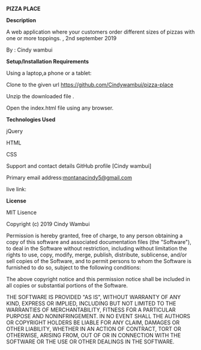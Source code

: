 **PIZZA PLACE**

**Description**

 A web application where your customers order different sizes of pizzas with one or more toppings. , 2nd september 2019

By : Cindy wambui



**Setup/Installation Requirements**

Using a laptop,a phone or a tablet:

Clone to the given url https://github.com/Cindywambui/pizza-place

Unzip the downloaded file .

Open the index.html file using any browser.

**Technologies Used**

jQuery

HTML

CSS

Support and contact details
GitHub profile [Cindy wambui]

Primary email address:montanacindy5@gmail.com

live link: 

**License**

MIT Lisence

Copyright (c) 2019 Cindy Wambui

Permission is hereby granted, free of charge, to any person obtaining a copy of this software and associated documentation files (the "Software"), to deal in the Software without restriction, including without limitation the rights to use, copy, modify, merge, publish, distribute, sublicense, and/or sell copies of the Software, and to permit persons to whom the Software is furnished to do so, subject to the following conditions:

The above copyright notice and this permission notice shall be included in all copies or substantial portions of the Software.

THE SOFTWARE IS PROVIDED "AS IS", WITHOUT WARRANTY OF ANY KIND, EXPRESS OR IMPLIED, INCLUDING BUT NOT LIMITED TO THE WARRANTIES OF MERCHANTABILITY, FITNESS FOR A PARTICULAR PURPOSE AND NONINFRINGEMENT. IN NO EVENT SHALL THE AUTHORS OR COPYRIGHT HOLDERS BE LIABLE FOR ANY CLAIM, DAMAGES OR OTHER LIABILITY, WHETHER IN AN ACTION OF CONTRACT, TORT OR OTHERWISE, ARISING FROM, OUT OF OR IN CONNECTION WITH THE SOFTWARE OR THE USE OR OTHER DEALINGS IN THE SOFTWARE.
